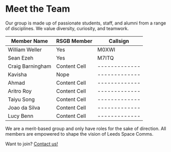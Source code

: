 # Meet the Team

Our group is made up of passionate students, staff, and alumni from a range of disciplines. We value diversity, curiosity, and teamwork.

| Member Name    | RSGB Member | Callsign |
| -------------- | ----------- | -------- |
| William Weller | Yes         | M0XWI    |
| Sean Ezeh | Yes  | M7ITQ |
| Craig Barningham | Content Cell  | ------------- |
| Kavisha | Nope  | ------------- |
| Ahmad | Content Cell  | ------------- |
| Aritro Roy | Content Cell  | ------------- |
| Taiyu Song | Content Cell  | ------------- |
| Joao da Silva | Content Cell  | ------------- |
| Lucy Benn | Content Cell  | ------------- |

We are a merit-based group and only have roles for the sake of direction.
All members are empowered to shape the vision of Leeds Space Comms.

Want to join? [Contact us!](CONTACT.md)
